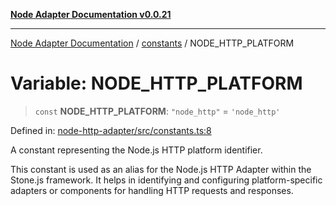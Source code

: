 [**Node Adapter Documentation v0.0.21**](../../README.md)

***

[Node Adapter Documentation](../../modules.md) / [constants](../README.md) / NODE\_HTTP\_PLATFORM

# Variable: NODE\_HTTP\_PLATFORM

> `const` **NODE\_HTTP\_PLATFORM**: `"node_http"` = `'node_http'`

Defined in: [node-http-adapter/src/constants.ts:8](https://github.com/stonemjs/node-http-adapter/blob/a82d44fdef9d2985fec1e632575aee7065c1c3af/src/constants.ts#L8)

A constant representing the Node.js HTTP platform identifier.

This constant is used as an alias for the Node.js HTTP Adapter within the Stone.js framework.
It helps in identifying and configuring platform-specific adapters or components for handling
HTTP requests and responses.
